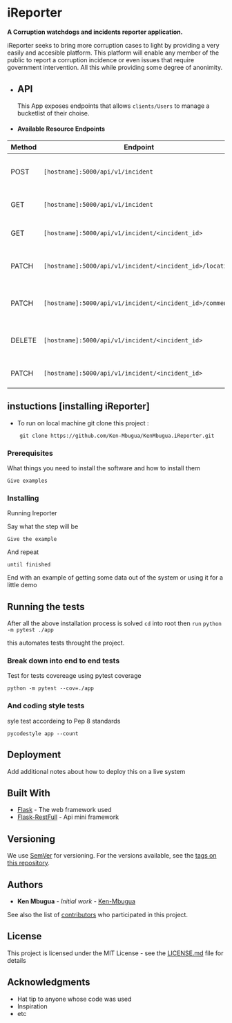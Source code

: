 # iReporter

**A Corruption watchdogs and incidents reporter application.**

iReporter seeks to bring more corruption cases to light by providing a very easily and accesible platform.
This platform will enable any member of the public to report a corruption incidence or even issues that require
government intervention.
All this while providing some degree of anonimity.

- ## API

  This App exposes endpoints that allows `clients/Users` to manage a bucketlist of their choise.

- #### Available Resource Endpoints

| Method | Endpoint                                                 | Usage                                          |
| ------ | -------------------------------------------------------- | ---------------------------------------------- |
| POST   | `[hostname]:5000/api/v1/incident`                        | Create a red-flag or an intervention.          |
| GET    | `[hostname]:5000/api/v1/incident`                        | Get all red-flags or interventions.            |
| GET    | `[hostname]:5000/api/v1/incident/<incident_id>`          | Get a red-flad or an intervention.             |
| PATCH  | `[hostname]:5000/api/v1/incident/<incident_id>/location` | Update Location of a red-flag or intervention. |
| PATCH  | `[hostname]:5000/api/v1/incident/<incident_id>/comment`  | Update Comment of a red-flag or intervention.  |
| DELETE | `[hostname]:5000/api/v1/incident/<incident_id>`          | Delete a single red-flag or intervention.      |
| PATCH  | `[hostname]:5000/api/v1/incident/<incident_id>`          | Update a red-flag or intervention.             |

## instuctions [installing iReporter]

- To run on local machine git clone this project :

```
    git clone https://github.com/Ken-Mbugua/KenMbugua.iReporter.git
```

### Prerequisites

What things you need to install the software and how to install them

```
Give examples
```

### Installing

Running Ireporter

Say what the step will be

```
Give the example
```

And repeat

```
until finished
```

End with an example of getting some data out of the system or using it for a little demo

## Running the tests

After all the above installation process is solved `cd` into root then `run`
`python -m pytest ./app`

this automates tests throught the project.

### Break down into end to end tests

Test for tests covereage using pytest coverage

```
python -m pytest --cov=./app
```

### And coding style tests

syle test accordeing to Pep 8 standards

```
pycodestyle app --count
```

## Deployment

Add additional notes about how to deploy this on a live system

## Built With

- [Flask](http://flask.pocoo.org/docs/1.0/) - The web framework used
- [Flask-RestFull](https://flask-restful.readthedocs.io/en/latest/) - Api mini framework

## Versioning

We use [SemVer](http://semver.org/) for versioning. For the versions available, see the [tags on this repository](https://github.com/your/project/tags).

## Authors

- **Ken Mbugua** - _Initial work_ - [Ken-Mbugua](https://github.com/Ken-MbuguaiReporter)

See also the list of [contributors](https://github.com/Ken-MbuguaiReporter/KenMbuguaiReporter/contributors) who participated in this project.

## License

This project is licensed under the MIT License - see the [LICENSE.md](LICENSE.md) file for details

## Acknowledgments

- Hat tip to anyone whose code was used
- Inspiration
- etc
